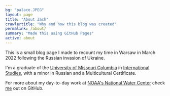 ```yaml
---
bg: "palace.JPEG"
layout: page
title: "About Zach"
crawlertitle: "Why and how this blog was created"
permalink: /about/
summary: "Made this using GitHub Pages"
active: about
---
```


This is a small blog page I made to recount my time in Warsaw in March 2022 following the Russian invasion of Ukraine.

I'm a graduate of the [University of Missouri Columbia](https://missouri.edu) in [International Studies](https://internationalstudies.missouri.edu/), with a minor in Russian and a Multicultural Certificate. 

For more about my day-to-day work at [NOAA's National Water Center](http://github.com/NOAA-OWP) check [me](https://github.com/ZacharyWills) out on GitHub.


